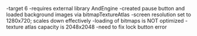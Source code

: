 -target 6
-requires external library AndEngine
-created pause button and loaded background images via bitmapTextureAtlas
-screen resolution set to 1280x720; scales down effectively
-loading of bitmaps is NOT optimized
-texture atlas capacity is 2048x2048
-need to fix lock button error
